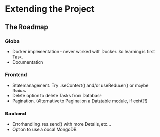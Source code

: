 # Extending the Project

## The Roadmap

### Global

- Docker implementation - never worked with Docker. So learning is first Task.
- Documentation

### Frontend

- Statemanagement. Try useContext() and/or useReducer() or maybe Redux.
- Delete option to delete Tasks from Database
- Pagination. (Alternative to Pagination a Datatable module, if exist?!)

### Backend
- Errorhandling, res.send() with more Details, etc...
- Option to use a öocal MongoDB